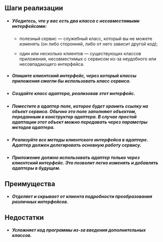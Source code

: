 ## Шаги реализации

- ##### Убедитесь, что у вас есть два класса с несовместимыми интерфейсами:

    - полезный сервис — служебный класс, который вы не можете изменять (он либо сторонний, либо от него зависит другой код);

    - один или несколько клиентов — существующих классов приложения, несовместимых с сервисом из-за неудобного или несовпадающего интерфейса.

- ##### Опишите клиентский интерфейс, через который классы приложения смогли бы использовать класс сервиса.

- ##### Создайте класс адаптера, реализовав этот интерфейс.

- ##### Поместите в адаптер поле, которое будет хранить ссылку на объект сервиса. Обычно это поле заполняют объектом, переданным в конструктор адаптера. В случае простой адаптации этот объект можно передавать через параметры методов адаптера.

- ##### Реализуйте все методы клиентского интерфейса в адаптере. Адаптер должен делегировать основную работу сервису.

- ##### Приложение должно использовать адаптер только через клиентский интерфейс. Это позволит легко изменять и добавлять адаптеры в будущем.

## Преимущества 

- ##### Отделяет и скрывает от клиента подробности преобразования различных интерфейсов.

## Недостатки

- ##### Усложняет код программы из-за введения дополнительных классов.